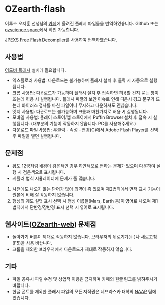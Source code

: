 # OZearth-flash
이투스 오지훈 선생님의 [카페](https://cafe.naver.com/ozearth "카페")에 올려진 플래시 파일들을 번역하였습니다.
Github 또는 [ozscience.space](http://ozscience.space "ozscience.space")에서 확인 가능합니다.

[JPEXS Free Flash Decompiler](https://www.free-decompiler.com/flash/ "JPEXS Free Flash Decompiler")를 사용하여 번역하였습니다.

## 사용법
[어도비 플래시](https://get.adobe.com/kr/flashplayer "어도비 플래시") 설치가 필요합니다.
- 익스플로러 사용법: 다운로드는 불가능하며 플래시 설치 후 클릭 시 자동으로 실행됩니다.
- 크롬 사용법: 다운로드가 가능하며 플래시 설치 후 접속하면 허용할 건지 묻는 창이 뜨는데 허용 시 실행됩니다.
플래시 파일의 보안 이슈로 인해 다운시 경고 문구가 뜨는데 바이러스 검사를 마친 파일이니 무시하고 다운하셔도 괜찮습니다.
- 엣지 사용법: 다운로드는 불가능하며 크롬과 마찬가지로 허용 시 실행됩니다.
- 모바일 사용법: 플레이 스토어/앱 스토어에서 Puffin Browser 설치 후 접속 시 실행됩니다. (대부분의 기능이 작동하지 않습니다. PC를 사용해주세요.)
- 다운로드 파일 사용법: 우클릭 - 속성 - 변경(C)에서 Adobe Flash Player를 선택 후 파일을 열면 실행됩니다.

## 문제점
- 황도 12궁처럼 배경이 검은색인 경우 하얀색으로 변하는 문제가 있으며 다운하여 실행 시 검은색으로 표시됩니다.
- 케플러 법칙 시뮬레이터에 문제가 좀 많습니다.
1. 사전에도 나오지 않는 단어가 많아 의역이 좀 있으며 제2법칙에서 면적 표시 기능이 원본에 비해 잘 작동하지 않습니다.
1. 행성의 궤도 설명 표시 선택 시 행성 이름들(Mars, Earth 등)이 영어로 나오며 제1법칙에서 단반경/장반경 표시 선택 시 영어로 표시됩니다.

## 웹사이트([OZearth-web](https://github.com/Kirbymaker/OZearth-web "OZearth-web")) 문제점
- 돌아가기 버튼이 제대로 작동하지 않습니다. 브라우저의 뒤로가기(←)나 새로고침(F5)을 사용 바랍니다.
- 크롬을 제외한 브라우저에서 다운로드가 제대로 작동하지 않습니다.

## 기타
- 파일 공유시 파일 수정 및 상업적 이용은 금지하며 카페의 원글 링크를 밝혀주시기 바랍니다.
- 한글 폰트를 제외한 플래시 파일의 모든 저작권은 네브라스카 대학의 [NAAP](https://astro.unl.edu/naap/ "NAAP") 팀에 있습니다.
